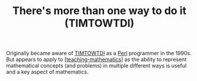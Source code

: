 ﻿---
backlinks:
- title: Effective pedagogy in mathematics
  url: /memex/sense/Teaching/Mathematics/effective-pedagogy-in-mathematics.html
tags: teaching-mathematics, perl, mathematics
title: There's more than one way to do it (TIMTOWTDI)
type: note
---
Originally became aware of [TIMTOWTDI](https://en.wikipedia.org/wiki/TIMTOWTDI) as a [Perl](https://en.wikipedia.org/wiki/Perl#Philosophy) programmer in the 1990s. But appears to apply to [[teaching-mathematics]] as the ability to represent mathematical concepts (and problems) in multiple different ways is useful and a key aspect of mathematics. 



[//begin]: # "Autogenerated link references for markdown compatibility"
[teaching-mathematics]: teaching-mathematics "Teaching Mathematics"
[//end]: # "Autogenerated link references"